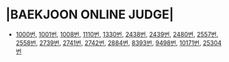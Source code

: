 |BAEKJOON ONLINE JUDGE|
==================================

- [1000번](https://www.acmicpc.net/problem/1000), [1001번](https://www.acmicpc.net/problem/1001), [1008번](https://www.acmicpc.net/problem/1008), [1110번](https://www.acmicpc.net/problem/1110), [1330번](https://www.acmicpc.net/problem/1330), [2438번](https://www.acmicpc.net/problem/2438), [2439번](https://www.acmicpc.net/problem/2439), [2480번](https://www.acmicpc.net/problem/2480), [2557번](https://www.acmicpc.net/problem/2557), [2558번](https://www.acmicpc.net/problem/2558), [2739번](https://www.acmicpc.net/problem/2739), [2741번](https://www.acmicpc.net/problem/2741), [2742번](https://www.acmicpc.net/problem/2742), [2884번](https://www.acmicpc.net/problem/2884), [8393번](https://www.acmicpc.net/problem/8393), [9498번](https://www.acmicpc.net/problem/9498), [10171번](https://www.acmicpc.net/problem/10171), [25304번](https://www.acmicpc.net/problem/25304) 